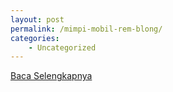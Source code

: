 ```yaml
---
layout: post
permalink: /mimpi-mobil-rem-blong/
categories:
    - Uncategorized
---
```


[Baca Selengkapnya](/06)